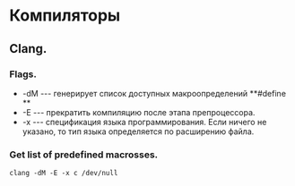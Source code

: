 # Компиляторы
## Clang.
### Flags.
 * -dM --- генерирует список доступных макроопределений **#define **
 * -E --- прекратить компиляцию после этапа препроцессора.
 * -x --- спецификация языка программирования. Если ничего не указано, то тип языка определяется по расширению файла.


### Get list of predefined macrosses.
```
clang -dM -E -x c /dev/null
```
